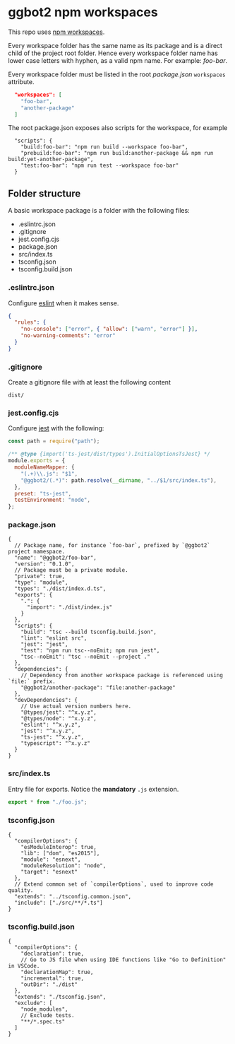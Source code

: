# ggbot2 npm workspaces

This repo uses [npm workspaces](https://docs.npmjs.com/cli/v7/using-npm/workspaces).

Every workspace folder has the same name as its package and is a direct child of the project root folder.
Hence every workspace folder name has lower case letters with hyphen, as a valid npm name. For example: _foo-bar_.

Every workspace folder must be listed in the root *package.json* `workspaces` attribute.

```json
  "workspaces": [
    "foo-bar",
    "another-package"
  ]
```

The root package.json exposes also scripts for the workspace, for example

```jsonc
  "scripts": {
    "build:foo-bar": "npm run build --workspace foo-bar",
    "prebuild:foo-bar": "npm run build:another-package && npm run build:yet-another-package",
    "test:foo-bar": "npm run test --workspace foo-bar"
  }
```

## Folder structure

A basic workspace package is a folder with the following files:

* .eslintrc.json
* .gitignore
* jest.config.cjs
* package.json
* src/index.ts
* tsconfig.json
* tsconfig.build.json

### .eslintrc.json

Configure [eslint](https://eslint.org/) when it makes sense.

```json
{
  "rules": {
    "no-console": ["error", { "allow": ["warn", "error"] }],
    "no-warning-comments": "error"
  }
}
```

### .gitignore

Create a gitignore file with at least the following content

```
dist/
```

### jest.config.cjs

Configure [jest] with the following:

```js
const path = require("path");

/** @type {import('ts-jest/dist/types').InitialOptionsTsJest} */
module.exports = {
  moduleNameMapper: {
    "(.+)\\.js": "$1",
    "@ggbot2/(.*)": path.resolve(__dirname, "../$1/src/index.ts"),
  },
  preset: "ts-jest",
  testEnvironment: "node",
};
```

### package.json

```jsonc
{
  // Package name, for instance `foo-bar`, prefixed by `@ggbot2` project namespace.
  "name": "@ggbot2/foo-bar",
  "version": "0.1.0",
  // Package must be a private module.
  "private": true,
  "type": "module",
  "types": "./dist/index.d.ts",
  "exports": {
    ".": {
      "import": "./dist/index.js"
    }
  },
  "scripts": {
    "build": "tsc --build tsconfig.build.json",
    "lint": "eslint src",
    "jest": "jest",
    "test": "npm run tsc--noEmit; npm run jest",
    "tsc--noEmit": "tsc --noEmit --project ."
  },
  "dependencies": {
    // Dependency from another workspace package is referenced using `file:` prefix.
    "@ggbot2/another-package": "file:another-package"
  },
  "devDependencies": {
    // Use actual version numbers here.
    "@types/jest": "^x.y.z",
    "@types/node": "^x.y.z",
    "eslint": "^x.y.z",
    "jest": "^x.y.z",
    "ts-jest": "^x.y.z",
    "typescript": "^x.y.z"
  }
}
```

### src/index.ts

Entry file for exports. Notice the **mandatory** `.js` extension.

```ts
export * from "./foo.js";
```

### tsconfig.json

```jsonc
{
  "compilerOptions": {
    "esModuleInterop": true,
    "lib": ["dom", "es2015"],
    "module": "esnext",
    "moduleResolution": "node",
    "target": "esnext"
  },
  // Extend common set of `compilerOptions`, used to improve code quality.
  "extends": "../tsconfig.common.json",
  "include": ["./src/**/*.ts"]
}
```

### tsconfig.build.json

```jsonc
{
  "compilerOptions": {
    "declaration": true,
    // Go to JS file when using IDE functions like "Go to Definition" in VSCode.
    "declarationMap": true,
    "incremental": true,
    "outDir": "./dist"
  },
  "extends": "./tsconfig.json",
  "exclude": [
    "node_modules",
    // Exclude tests.
    "**/*.spec.ts"
  ]
}
```

[jest]: https://jestjs.io/ "Jest"
